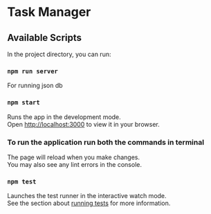 # Task Manager 

## Available Scripts

In the project directory, you can run:

### `npm run server`
For running json db

### `npm start`

Runs the app in the development mode.\
Open [http://localhost:3000](http://localhost:3000) to view it in your browser.


### To run the application run both the commands in terminal

The page will reload when you make changes.\
You may also see any lint errors in the console.

### `npm test`

Launches the test runner in the interactive watch mode.\
See the section about [running tests](https://facebook.github.io/create-react-app/docs/running-tests) for more information.
